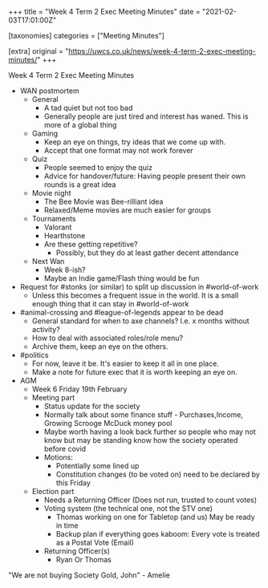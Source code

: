 +++
title = "Week 4 Term 2 Exec Meeting Minutes"
date = "2021-02-03T17:01:00Z"

[taxonomies]
categories = ["Meeting Minutes"]

[extra]
original = "https://uwcs.co.uk/news/week-4-term-2-exec-meeting-minutes/"
+++

<p>Week 4 Term 2 Exec Meeting Minutes</p>

<!-- more -->

  - WAN postmortem
      - General
          - A tad quiet but not too bad
          - Generally people are just tired and interest has waned. This is more of a global thing
      - Gaming
          - Keep an eye on things, try ideas that we come up with.
          - Accept that one format may not work forever
      - Quiz
          - People seemed to enjoy the quiz
          - Advice for handover/future: Having people present their own rounds is a great idea
      - Movie night
          - The Bee Movie was Bee-rilliant idea
          - Relaxed/Meme movies are much easier for groups
      - Tournaments
          - Valorant
          - Hearthstone
          - Are these getting repetitive?
              - Possibly, but they do at least gather decent attendance
      - Next Wan
          - Week 8-ish?
          - Maybe an Indie game/Flash thing would be fun
  - Request for \#stonks (or similar) to split up discussion in \#world-of-work
      - Unless this becomes a frequent issue in the world. It is a small enough thing that it can stay in \#world-of-work
  - \#animal-crossing and \#league-of-legends appear to be dead
      - General standard for when to axe channels? I.e. x months without activity?
      - How to deal with associated roles/role menu?
      - Archive them, keep an eye on the others.
  - \#politics
      - For now, leave it be. It's easier to keep it all in one place.
      - Make a note for future exec that it is worth keeping an eye on.
  - AGM
      - Week 6 Friday 19th February
      - Meeting part
          - Status update for the society
          - Normally talk about some finance stuff - Purchases,Income, Growing Scrooge McDuck money pool
          - Maybe worth having a look back further so people who may not know but may be standing know how the society operated before covid
          - Motions:
              - Potentially some lined up
              - Constitution changes (to be voted on) need to be declared by this Friday
      - Election part
          - Needs a Returning Officer (Does not run, trusted to count votes)
          - Voting system (the technical one, not the STV one)
              - Thomas working on one for Tabletop (and us) May be ready in time
              - Backup plan if everything goes kaboom: Every vote is treated as a Postal Vote (Email)
          - Returning Officer(s)
              - Ryan Or Thomas

"We are not buying Society Gold, John" - Amelie

